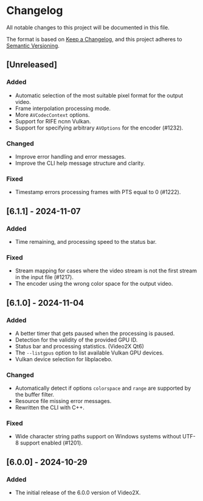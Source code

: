 # Changelog

All notable changes to this project will be documented in this file.

The format is based on [Keep a Changelog](https://keepachangelog.com/en/1.1.0/),
and this project adheres to [Semantic Versioning](https://semver.org/spec/v2.0.0.html).

## [Unreleased]

### Added

- Automatic selection of the most suitable pixel format for the output video.
- Frame interpolation processing mode.
- More `AVCodecContext` options.
- Support for RIFE ncnn Vulkan.
- Support for specifying arbitrary `AVOptions` for the encoder (#1232).

### Changed

- Improve error handling and error messages.
- Improve the CLI help message structure and clarity.

### Fixed

- Timestamp errors processing frames with PTS equal to 0 (#1222).

## [6.1.1] - 2024-11-07

### Added

- Time remaining, and processing speed to the status bar.

### Fixed

- Stream mapping for cases where the video stream is not the first stream in the input file (#1217).
- The encoder using the wrong color space for the output video.

## [6.1.0] - 2024-11-04

### Added

- A better timer that gets paused when the processing is paused.
- Detection for the validity of the provided GPU ID.
- Status bar and processing statistics. (Video2X Qt6)
- The `--listgpus` option to list available Vulkan GPU devices.
- Vulkan device selection for libplacebo.

### Changed

- Automatically detect if options `colorspace` and `range` are supported by the buffer filter.
- Resource file missing error messages.
- Rewritten the CLI with C++.

### Fixed

- Wide character string paths support on Windows systems without UTF-8 support enabled (#1201).

## [6.0.0] - 2024-10-29

### Added

- The initial release of the 6.0.0 version of Video2X.
